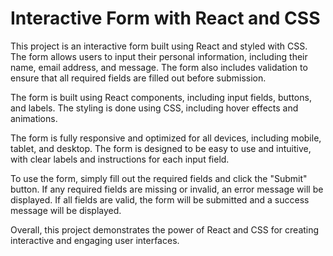 # Interactive Form with React and CSS

This project is an interactive form built using React and styled with CSS. The form allows users to input their personal information, including their name, email address, and message. The form also includes validation to ensure that all required fields are filled out before submission.

The form is built using React components, including input fields, buttons, and labels. The styling is done using CSS, including hover effects and animations.

The form is fully responsive and optimized for all devices, including mobile, tablet, and desktop. The form is designed to be easy to use and intuitive, with clear labels and instructions for each input field.

To use the form, simply fill out the required fields and click the "Submit" button. If any required fields are missing or invalid, an error message will be displayed. If all fields are valid, the form will be submitted and a success message will be displayed.

Overall, this project demonstrates the power of React and CSS for creating interactive and engaging user interfaces.
